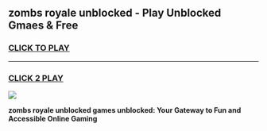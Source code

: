 
## zombs royale unblocked - Play Unblocked Gmaes & Free
<h3>
<a href="https://news.freeplayer.one?title=zombs_royale_unblocked&ref=16F">CLICK TO PLAY</a></h3>
<hr>

<h3>
<a href="https://news.freeplayer.one?title=zombs_royale_unblocked&ref=16F">CLICK 2 PLAY</a>
  
</h3>

<a href="https://news.freeplayer.one?title=zombs_royale_unblocked&ref=16F/"><img src="https://clearcache.store/games.png"></a>


**zombs royale unblocked games unblocked: Your Gateway to Fun and Accessible Online Gaming**
